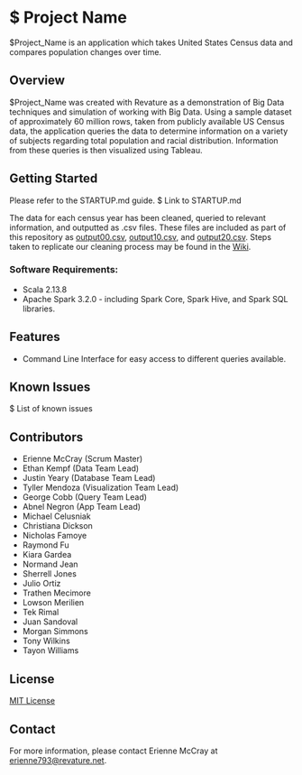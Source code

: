 # $ Project Name
$Project_Name is an application which takes United States Census data and compares population changes over time.

## Overview
$Project_Name was created with Revature as a demonstration of Big Data techniques and simulation of working with Big Data.
Using a sample dataset of approximately 60 million rows, taken from publicly available US Census data, the application queries 
the data to determine information on a variety of subjects regarding total population and racial distribution. Information from these queries is then visualized using Tableau.

## Getting Started
Please refer to the STARTUP.md guide.
$ Link to STARTUP.md

The data for each census year has been cleaned, queried to relevant information, and outputted as .csv files. These files are included as part of this repository as [output00.csv](https://github.com/Revature-Big-Data-Capstone-1348/Project-3/blob/main/output00.csv), 
[output10.csv](https://github.com/Revature-Big-Data-Capstone-1348/Project-3/blob/main/output10.csv), and [output20.csv](https://github.com/Revature-Big-Data-Capstone-1348/Project-3/blob/main/output20.csv). Steps taken to replicate our cleaning process may be found in the [Wiki](https://github.com/Revature-Big-Data-Capstone-1348/Project-3/wiki).

### Software Requirements:
- Scala 2.13.8
- Apache Spark 3.2.0 - including Spark Core, Spark Hive, and Spark SQL libraries.

## Features
- Command Line Interface for easy access to different queries available.

## Known Issues
$ List of known issues

## Contributors
- Erienne McCray (Scrum Master)
- Ethan Kempf (Data Team Lead)
- Justin Yeary (Database Team Lead)
- Tyller Mendoza (Visualization Team Lead)
- George Cobb (Query Team Lead)
- Abnel Negron (App Team Lead)
- Michael Celusniak
- Christiana Dickson
- Nicholas Famoye
- Raymond Fu
- Kiara Gardea
- Normand Jean
- Sherrell Jones
- Julio Ortiz
- Trathen Mecimore
- Lowson Merilien
- Tek Rimal
- Juan Sandoval
- Morgan Simmons
- Tony Wilkins
- Tayon Williams

## License
[MIT License](https://github.com/Revature-Big-Data-Capstone-1348/Project-3/blob/main/LICENSE.md)

## Contact
For more information, please contact Erienne McCray at erienne793@revature.net.
